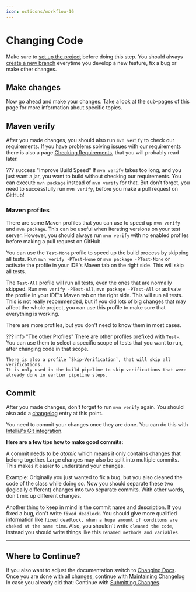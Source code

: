 ```yaml
---
icon: octicons/workflow-16
---
```

# Changing Code

Make sure to [set up the project](../../Setup-Project.md) before doing this step. 
You should always [create a new branch](../Create-a-new-Branch.md) everytime you develop a new feature,
fix a bug or make other changes.

## Make changes
Now go ahead and make your changes. Take a look at the sub-pages of this page for more information about specific topics.

## Maven verify
After you made changes, you should also run `mvn verify` to check our requirements.
If you have problems solving issues with our requirements there is also a page
[Checking Requirements](Checking-Requirements.md), that you will probably read later.

??? success "Improve Build Speed"
    If `mvn verify` takes too long, and you just want a jar, you want to build without checking our requirements.
    You can execute `mvn package` instead of `mvn verify` for that.
    But don't forget, you need to successfully run `mvn verify`, before you make a pull request on GitHub!

### Maven profiles
There are some Maven profiles that you can use to speed up `mvn verify` and `mvn package`.
This can be useful when iterating versions on your test server. However, you should always run `mvn verify` with no
enabled profiles before making a pull request on GitHub.

You can use the `Test-None` profile to speed up the build process by skipping all tests.
Run `mvn verify -PTest-None` or `mvn package -PTest-None` or activate the profile in your IDE's Maven tab on the right side.
This will skip all tests. 

The `Test-All` profile will run all tests, even the ones that are normally skipped.
Run `mvn verify -PTest-All`, `mvn package -PTest-All` or activate the profile in your IDE's Maven tab on the right side.
This will run all tests. This is not really recommended, but if you did lots of big changes that
may affect the whole project, you can use this profile to make sure that everything is working.

There are more profiles, but you don't need to know them in most cases.

??? info "The other Profiles"
    There are other profiles prefixed with `Test-`.
    You can use them to select a specific scope of tests that you want to run, after changing code in that scope.
    
    There is also a profile `Skip-Verification`, that will skip all verifications.
    It is only used in the build pipeline to skip verifications that were already done in earlier pipeline steps.
    

## Commit

After you made changes, don't forget to run `mvn verify` again.
You should also add a [changelog](../Maintaining-the-Changelog.md) entry at this point.

You need to commit your changes once they are done.
You can do this with
[IntelliJ's Git integration](https://www.jetbrains.com/help/idea/commit-and-push-changes.html).

**Here are a few tips how to make good commits:**

A commit needs to be _atomic_ which means it only contains changes that belong together. Large changes
may also be split into multiple commits. This makes it easier to understand your changes.

Example: Originally you just wanted to fix a bug, but you also cleaned the code of the class while doing so.
Now you should separate these two (logically different) changes into two separate commits.
With other words, don't mix up different changes.

Another thing to keep in mind is the commit name and description.
If you fixed a bug, don't write `fixed deadlock`.
You should give more qualified information like `fixed deadlock, when a huge amount of conditons are cheked at the same time`.
Also, you shouldn't write `cleaned the code`, instead you should write things like this `renamed methods and variables`.  

---
## Where to Continue?
If you also want to adjust the documentation switch to [Changing Docs](../Docs/Workflow.md).
Once you are done with all changes, continue with [Maintaining Changelog](../Maintaining-the-Changelog.md)
In case you already did that: Continue with [Submitting Changes](../Submitting-Changes.md).  


